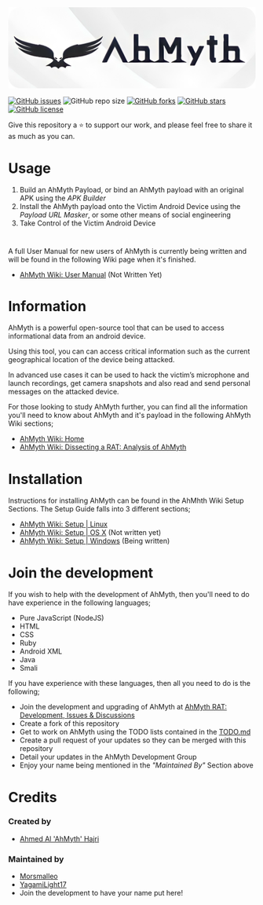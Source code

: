 <img src=".github/AhMyth-Banner.png" alt="Banner.png" />

[![GitHub issues](https://img.shields.io/github/issues/Morsmalleo/AhMyth?color=red)](https://github.com/Morsmalleo/AhMyth/issues) ![GitHub repo size](https://img.shields.io/github/repo-size/Morsmalleo/AhMyth) [![GitHub forks](https://img.shields.io/github/forks/Morsmalleo/AhMyth)](https://github.com/Morsmalleo/AhMyth/network) [![GitHub stars](https://img.shields.io/github/stars/Morsmalleo/AhMyth)](https://github.com/Morsmalleo/AhMyth/stargazers) [![GitHub license](https://img.shields.io/github/license/Morsmalleo/AhMyth)](https://github.com/Morsmalleo/AhMyth/blob/master/LICENSE.md)

Give this repository a ⭐ to support our work, 
and please feel free to share it as much as you can.
#
# Usage
01. Build an AhMyth Payload, or bind an AhMyth payload with an original APK using the *APK Builder*
02. Install the AhMyth payload onto the Victim Android Device using the *Payload URL Masker*, or some other means of social engineering
03. Take Control of the Victim Android Device
#
A full User Manual for new users of AhMyth is currently being written and will be found in the following Wiki page when it's finished. 
- [AhMyth Wiki: User Manual](https://github.com/Morsmalleo/AhMyth/wiki/User-Manual) (Not Written Yet)
#
# Information
AhMyth is a powerful open-source tool that can be used to access informational data from an android device.

Using this tool, you can can access critical information such as the current geographical location of the 
device being attacked. 

In advanced use cases it can be used to hack the victim’s microphone and launch recordings, 
get camera snapshots and also read and send personal messages on the attacked device.

For those looking to study AhMyth further, you can find all the information you'll need to know about AhMyth and it's payload in the following AhMyth Wiki sections;
- [AhMyth Wiki: Home](https://github.com/Morsmalleo/AhMyth/wiki)
- [AhMyth Wiki: Dissecting a RAT: Analysis of AhMyth](https://github.com/Morsmalleo/AhMyth/wiki/Dissecting-a-RAT-%7C-Analysis-of-AhMyth)
#
# Installation
Instructions for installing AhMyth can be found in the AhMhth Wiki Setup Sections.
The Setup Guide falls into 3 different sections;

- [AhMyth Wiki: Setup | Linux](https://github.com/Morsmalleo/AhMyth/wiki/Setup-%7C-Linux)
- [AhMyth Wiki: Setup | OS X](https://github.com/Morsmalleo/AhMyth/wiki/Setup-%7C-OS-X) (Not written yet)
- [AhMyth Wiki: Setup | Windows](https://github.com/Morsmalleo/AhMyth/wiki/Setup-%7C-Windows-*Being-Written*) (Being written)
#
# Join the development
If you wish to help with the development of AhMyth, 
then you'll need to do have experience in the following languages;
- Pure JavaScript (NodeJS)
- HTML
- CSS
- Ruby
- Android XML
- Java
- Smali

If you have experience with these languages, then all you need to do is the following;

- Join the development and upgrading of AhMyth at [AhMyth RAT: Development, Issues & Discussions](https://www.facebook.com/groups/396412025258492/?notif_id=1633235475450513&notif_t=group_milestone&ref=notif)
- Create a fork of this repository 
- Get to work on AhMyth using the TODO lists contained in the [TODO.md](https://GitHub.com/Morsmalleo/AhMyth/tree/master/TODO.md)
- Create a pull request of your updates so they can be merged with this repository
- Detail your updates in the AhMyth Development Group
- Enjoy your name being mentioned in the *"Maintained By"* Section above
#
# Credits
### Created by 
- [Ahmed Al 'AhMyth' Hajri](https://github.com/AhMyth)
### Maintained by 
- [Morsmalleo](https://github.com/Morsmalleo)
- [YagamiLight17](https://github.com/YagamiLight17)
- Join the development to have your name put here!
